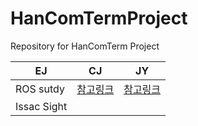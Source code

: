 # HanComTermProject
Repository for HanComTerm Project


|EJ|CJ|JY|
|------|---|---|
|ROS sutdy|[참고링크](https://github.com/ChaejinE/HanComTermProject/wiki/%5B21.-07.-27-Study%5D-EJ-ROS-%EA%B0%9C%EC%9D%B8-%EC%8A%A4%ED%84%B0%EB%94%94)|[참고링크](https://github.com/ChaejinE/ROS_Lotto)| |
|Issac Sight||||
